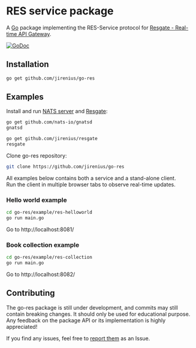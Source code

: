 # RES service package

A [Go](http://golang.org) package implementing the RES-Service protocol for [Resgate - Real-time API Gateway](https://github.com/jirenius/resgate).

[![GoDoc](https://godoc.org/github.com/jirenius/go-res?status.svg)](http://godoc.org/github.com/jirenius/go-res)

## Installation

```bash
go get github.com/jirenius/go-res
```

## Examples

Install and run [NATS server](https://nats.io/download/nats-io/gnatsd/) and [Resgate](https://github.com/jirenius/resgate):

```bash
go get github.com/nats-io/gnatsd
gnatsd
```
```bash
go get github.com/jirenius/resgate
resgate
```

Clone go-res repository:
```bash
git clone https://github.com/jirenius/go-res
```

All examples below contains both a service and a stand-alone client.  
Run the client in multiple browser tabs to observe real-time updates.

### Hello world example

```bash
cd go-res/example/res-helloworld
go run main.go
```

Go to http://localhost:8081/

### Book collection example

```bash
cd go-res/example/res-collection
go run main.go
```

Go to http://localhost:8082/

## Contributing

The go-res package is still under development, and commits may still contain breaking changes. It should only be used for educational purpose. Any feedback on the package API or its implementation is highly appreciated!

If you find any issues, feel free to [report them](https://github.com/jirenius/go-res/issues/new) as an Issue.

